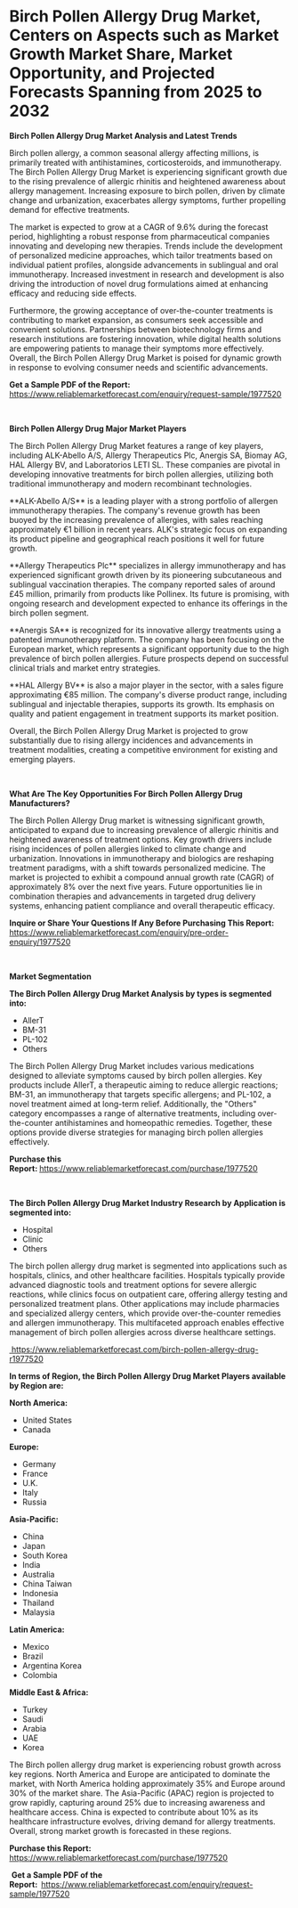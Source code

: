 <p><h1>Birch Pollen Allergy Drug Market, Centers on Aspects such as Market Growth Market Share, Market Opportunity, and Projected Forecasts Spanning from 2025 to 2032</h1></p><p><strong>Birch Pollen Allergy Drug Market Analysis and Latest Trends</strong></p>
<p><p>Birch pollen allergy, a common seasonal allergy affecting millions, is primarily treated with antihistamines, corticosteroids, and immunotherapy. The Birch Pollen Allergy Drug Market is experiencing significant growth due to the rising prevalence of allergic rhinitis and heightened awareness about allergy management. Increasing exposure to birch pollen, driven by climate change and urbanization, exacerbates allergy symptoms, further propelling demand for effective treatments.</p><p>The market is expected to grow at a CAGR of 9.6% during the forecast period, highlighting a robust response from pharmaceutical companies innovating and developing new therapies. Trends include the development of personalized medicine approaches, which tailor treatments based on individual patient profiles, alongside advancements in sublingual and oral immunotherapy. Increased investment in research and development is also driving the introduction of novel drug formulations aimed at enhancing efficacy and reducing side effects.</p><p>Furthermore, the growing acceptance of over-the-counter treatments is contributing to market expansion, as consumers seek accessible and convenient solutions. Partnerships between biotechnology firms and research institutions are fostering innovation, while digital health solutions are empowering patients to manage their symptoms more effectively. Overall, the Birch Pollen Allergy Drug Market is poised for dynamic growth in response to evolving consumer needs and scientific advancements.</p></p>
<p><strong>Get a Sample PDF of the Report:&nbsp;</strong> <a href="https://www.reliablemarketforecast.com/enquiry/request-sample/1977520?utm_campaign=3170&utm_medium=2&utm_source=Github&utm_content=ia&utm_term=19042025&utm_id=birch-pollen-allergy-drug">https://www.reliablemarketforecast.com/enquiry/request-sample/1977520</a></p>
<p>&nbsp;</p>
<p><strong>Birch Pollen Allergy Drug Major Market Players</strong></p>
<p><p>The Birch Pollen Allergy Drug Market features a range of key players, including ALK-Abello A/S, Allergy Therapeutics Plc, Anergis SA, Biomay AG, HAL Allergy BV, and Laboratorios LETI SL. These companies are pivotal in developing innovative treatments for birch pollen allergies, utilizing both traditional immunotherapy and modern recombinant technologies.</p><p>**ALK-Abello A/S** is a leading player with a strong portfolio of allergen immunotherapy therapies. The company's revenue growth has been buoyed by the increasing prevalence of allergies, with sales reaching approximately €1 billion in recent years. ALK's strategic focus on expanding its product pipeline and geographical reach positions it well for future growth.</p><p>**Allergy Therapeutics Plc** specializes in allergy immunotherapy and has experienced significant growth driven by its pioneering subcutaneous and sublingual vaccination therapies. The company reported sales of around £45 million, primarily from products like Pollinex. Its future is promising, with ongoing research and development expected to enhance its offerings in the birch pollen segment.</p><p>**Anergis SA** is recognized for its innovative allergy treatments using a patented immunotherapy platform. The company has been focusing on the European market, which represents a significant opportunity due to the high prevalence of birch pollen allergies. Future prospects depend on successful clinical trials and market entry strategies.</p><p>**HAL Allergy BV** is also a major player in the sector, with a sales figure approximating €85 million. The company's diverse product range, including sublingual and injectable therapies, supports its growth. Its emphasis on quality and patient engagement in treatment supports its market position.</p><p>Overall, the Birch Pollen Allergy Drug Market is projected to grow substantially due to rising allergy incidences and advancements in treatment modalities, creating a competitive environment for existing and emerging players.</p></p>
<p>&nbsp;</p>
<p><strong>What Are The Key Opportunities For Birch Pollen Allergy Drug Manufacturers?</strong></p>
<p><p>The Birch Pollen Allergy Drug market is witnessing significant growth, anticipated to expand due to increasing prevalence of allergic rhinitis and heightened awareness of treatment options. Key growth drivers include rising incidences of pollen allergies linked to climate change and urbanization. Innovations in immunotherapy and biologics are reshaping treatment paradigms, with a shift towards personalized medicine. The market is projected to exhibit a compound annual growth rate (CAGR) of approximately 8% over the next five years. Future opportunities lie in combination therapies and advancements in targeted drug delivery systems, enhancing patient compliance and overall therapeutic efficacy.</p></p>
<p><strong>Inquire or Share Your Questions If Any Before Purchasing This Report:</strong> <a href="https://www.reliablemarketforecast.com/enquiry/pre-order-enquiry/1977520?utm_campaign=3170&utm_medium=2&utm_source=Github&utm_content=ia&utm_term=19042025&utm_id=birch-pollen-allergy-drug">https://www.reliablemarketforecast.com/enquiry/pre-order-enquiry/1977520</a></p>
<p>&nbsp;</p>
<p><strong>Market Segmentation</strong></p>
<p><strong>The Birch Pollen Allergy Drug Market Analysis by types is segmented into:</strong></p>
<p><ul><li>AllerT</li><li>BM-31</li><li>PL-102</li><li>Others</li></ul></p>
<p><p>The Birch Pollen Allergy Drug Market includes various medications designed to alleviate symptoms caused by birch pollen allergies. Key products include AllerT, a therapeutic aiming to reduce allergic reactions; BM-31, an immunotherapy that targets specific allergens; and PL-102, a novel treatment aimed at long-term relief. Additionally, the "Others" category encompasses a range of alternative treatments, including over-the-counter antihistamines and homeopathic remedies. Together, these options provide diverse strategies for managing birch pollen allergies effectively.</p></p>
<p><strong>Purchase this Report:&nbsp;</strong><a href="https://www.reliablemarketforecast.com/purchase/1977520?utm_campaign=3170&utm_medium=2&utm_source=Github&utm_content=ia&utm_term=19042025&utm_id=birch-pollen-allergy-drug">https://www.reliablemarketforecast.com/purchase/1977520</a></p>
<p>&nbsp;</p>
<p><strong>The Birch Pollen Allergy Drug Market Industry Research by Application is segmented into:</strong></p>
<p><ul><li>Hospital</li><li>Clinic</li><li>Others</li></ul></p>
<p><p>The birch pollen allergy drug market is segmented into applications such as hospitals, clinics, and other healthcare facilities. Hospitals typically provide advanced diagnostic tools and treatment options for severe allergic reactions, while clinics focus on outpatient care, offering allergy testing and personalized treatment plans. Other applications may include pharmacies and specialized allergy centers, which provide over-the-counter remedies and allergen immunotherapy. This multifaceted approach enables effective management of birch pollen allergies across diverse healthcare settings.</p></p>
<p><a href="https://www.reliablemarketforecast.com/birch-pollen-allergy-drug-r1977520?utm_campaign=3170&utm_medium=2&utm_source=Github&utm_content=ia&utm_term=19042025&utm_id=birch-pollen-allergy-drug">&nbsp;https://www.reliablemarketforecast.com/birch-pollen-allergy-drug-r1977520</a></p>
<p><strong>In terms of Region, the Birch Pollen Allergy Drug Market Players available by Region are:</strong></p>
<p>
    <p> <strong> North America: </strong>
        <ul>
            <li>United States</li>
            <li>Canada</li>
        </ul>
        </p> 
    <p> <strong> Europe: </strong>
        <ul>
            <li>Germany</li>
            <li>France</li>
            <li>U.K.</li>
            <li>Italy</li>
            <li>Russia</li>
        </ul>
        </p> 
    <p> <strong> Asia-Pacific: </strong>
        <ul>
            <li>China</li>
            <li>Japan</li>
            <li>South Korea</li>
            <li>India</li>
            <li>Australia</li>
            <li>China Taiwan</li>
            <li>Indonesia</li>
            <li>Thailand</li>
            <li>Malaysia</li>
        </ul>
        </p> 
    <p> <strong> Latin America: </strong>
        <ul>
            <li>Mexico</li>
            <li>Brazil</li>
            <li>Argentina Korea</li>
            <li>Colombia</li>
        </ul>
        </p> 
    <p> <strong> Middle East & Africa: </strong>
        <ul>
            <li>Turkey</li>
            <li>Saudi</li>
            <li>Arabia</li>
            <li>UAE</li>
            <li>Korea</li>
        </ul>
    </p>
    </p>
<p><p>The Birch pollen allergy drug market is experiencing robust growth across key regions. North America and Europe are anticipated to dominate the market, with North America holding approximately 35% and Europe around 30% of the market share. The Asia-Pacific (APAC) region is projected to grow rapidly, capturing around 25% due to increasing awareness and healthcare access. China is expected to contribute about 10% as its healthcare infrastructure evolves, driving demand for allergy treatments. Overall, strong market growth is forecasted in these regions.</p></p>
<p><strong>Purchase this Report: </strong><a href="https://www.reliablemarketforecast.com/purchase/1977520?utm_campaign=3170&utm_medium=2&utm_source=Github&utm_content=ia&utm_term=19042025&utm_id=birch-pollen-allergy-drug">https://www.reliablemarketforecast.com/purchase/1977520</a></p>
<p>&nbsp;<strong>Get a Sample PDF of the Report:&nbsp;&nbsp;</strong><a href="https://www.reliablemarketforecast.com/enquiry/request-sample/1977520?utm_campaign=3170&utm_medium=2&utm_source=Github&utm_content=ia&utm_term=19042025&utm_id=birch-pollen-allergy-drug">https://www.reliablemarketforecast.com/enquiry/request-sample/1977520</a></p>
<p><strong></strong></p>
<p><p></p><p></p><p></p></p>
